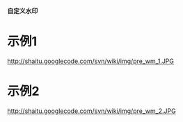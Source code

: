 **自定义水印**

# 示例1 #
http://shaitu.googlecode.com/svn/wiki/img/pre_wm_1.JPG

# 示例2 #
http://shaitu.googlecode.com/svn/wiki/img/pre_wm_2.JPG